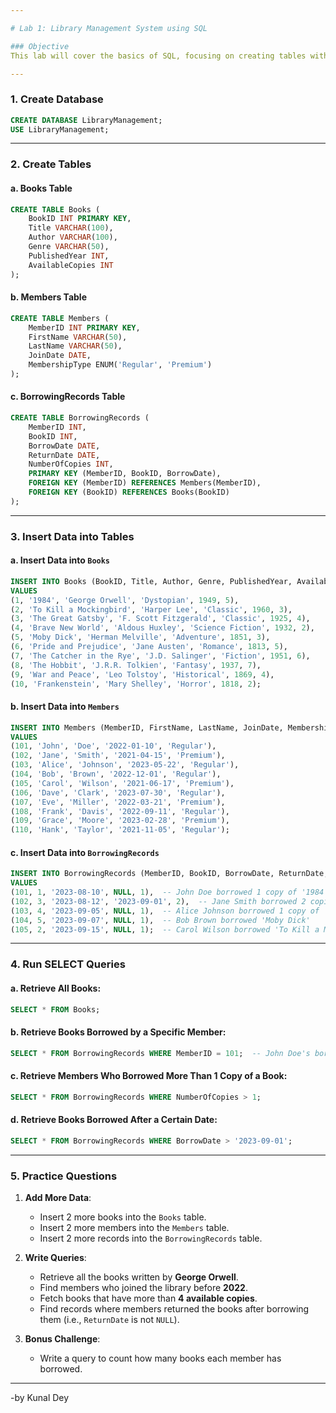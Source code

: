 ```yaml
---

# Lab 1: Library Management System using SQL

### Objective
This lab will cover the basics of SQL, focusing on creating tables with primary and foreign keys, inserting records into these tables, and performing simple `SELECT` queries.

---
```


### 1. **Create Database**

```sql
CREATE DATABASE LibraryManagement;
USE LibraryManagement;
```

---

### 2. **Create Tables**

#### a. **Books Table**

```sql
CREATE TABLE Books (
    BookID INT PRIMARY KEY,
    Title VARCHAR(100),
    Author VARCHAR(100),
    Genre VARCHAR(50),
    PublishedYear INT,
    AvailableCopies INT
);
```

#### b. **Members Table**

```sql
CREATE TABLE Members (
    MemberID INT PRIMARY KEY,
    FirstName VARCHAR(50),
    LastName VARCHAR(50),
    JoinDate DATE,
    MembershipType ENUM('Regular', 'Premium')
);
```

#### c. **BorrowingRecords Table**

```sql
CREATE TABLE BorrowingRecords (
    MemberID INT,
    BookID INT,
    BorrowDate DATE,
    ReturnDate DATE,
    NumberOfCopies INT,
    PRIMARY KEY (MemberID, BookID, BorrowDate),
    FOREIGN KEY (MemberID) REFERENCES Members(MemberID),
    FOREIGN KEY (BookID) REFERENCES Books(BookID)
);
```

---

### 3. **Insert Data into Tables**

#### a. **Insert Data into `Books`**

```sql
INSERT INTO Books (BookID, Title, Author, Genre, PublishedYear, AvailableCopies)
VALUES 
(1, '1984', 'George Orwell', 'Dystopian', 1949, 5),
(2, 'To Kill a Mockingbird', 'Harper Lee', 'Classic', 1960, 3),
(3, 'The Great Gatsby', 'F. Scott Fitzgerald', 'Classic', 1925, 4),
(4, 'Brave New World', 'Aldous Huxley', 'Science Fiction', 1932, 2),
(5, 'Moby Dick', 'Herman Melville', 'Adventure', 1851, 3),
(6, 'Pride and Prejudice', 'Jane Austen', 'Romance', 1813, 5),
(7, 'The Catcher in the Rye', 'J.D. Salinger', 'Fiction', 1951, 6),
(8, 'The Hobbit', 'J.R.R. Tolkien', 'Fantasy', 1937, 7),
(9, 'War and Peace', 'Leo Tolstoy', 'Historical', 1869, 4),
(10, 'Frankenstein', 'Mary Shelley', 'Horror', 1818, 2);
```

#### b. **Insert Data into `Members`**

```sql
INSERT INTO Members (MemberID, FirstName, LastName, JoinDate, MembershipType)
VALUES 
(101, 'John', 'Doe', '2022-01-10', 'Regular'),
(102, 'Jane', 'Smith', '2021-04-15', 'Premium'),
(103, 'Alice', 'Johnson', '2023-05-22', 'Regular'),
(104, 'Bob', 'Brown', '2022-12-01', 'Regular'),
(105, 'Carol', 'Wilson', '2021-06-17', 'Premium'),
(106, 'Dave', 'Clark', '2023-07-30', 'Regular'),
(107, 'Eve', 'Miller', '2022-03-21', 'Premium'),
(108, 'Frank', 'Davis', '2022-09-11', 'Regular'),
(109, 'Grace', 'Moore', '2023-02-28', 'Premium'),
(110, 'Hank', 'Taylor', '2021-11-05', 'Regular');
```

#### c. **Insert Data into `BorrowingRecords`**

```sql
INSERT INTO BorrowingRecords (MemberID, BookID, BorrowDate, ReturnDate, NumberOfCopies)
VALUES 
(101, 1, '2023-08-10', NULL, 1),  -- John Doe borrowed 1 copy of '1984'
(102, 3, '2023-08-12', '2023-09-01', 2),  -- Jane Smith borrowed 2 copies of 'The Great Gatsby'
(103, 4, '2023-09-05', NULL, 1),  -- Alice Johnson borrowed 1 copy of 'Brave New World'
(104, 5, '2023-09-07', NULL, 1),  -- Bob Brown borrowed 'Moby Dick'
(105, 2, '2023-09-15', NULL, 1);  -- Carol Wilson borrowed 'To Kill a Mockingbird'
```

---

### 4. **Run SELECT Queries**

#### a. **Retrieve All Books**:

```sql
SELECT * FROM Books;
```

#### b. **Retrieve Books Borrowed by a Specific Member**:

```sql
SELECT * FROM BorrowingRecords WHERE MemberID = 101;  -- John Doe's borrowing history
```

#### c. **Retrieve Members Who Borrowed More Than 1 Copy of a Book**:

```sql
SELECT * FROM BorrowingRecords WHERE NumberOfCopies > 1;
```

#### d. **Retrieve Books Borrowed After a Certain Date**:

```sql
SELECT * FROM BorrowingRecords WHERE BorrowDate > '2023-09-01';
```

---

### 5. **Practice Questions**

1. **Add More Data**:
   - Insert 2 more books into the `Books` table.
   - Insert 2 more members into the `Members` table.
   - Insert 2 more records into the `BorrowingRecords` table.

2. **Write Queries**:
   - Retrieve all the books written by **George Orwell**.
   - Find members who joined the library before **2022**.
   - Fetch books that have more than **4 available copies**.
   - Find records where members returned the books after borrowing them (i.e., `ReturnDate` is not `NULL`).

3. **Bonus Challenge**:
   - Write a query to count how many books each member has borrowed.
   
---
-by Kunal Dey
